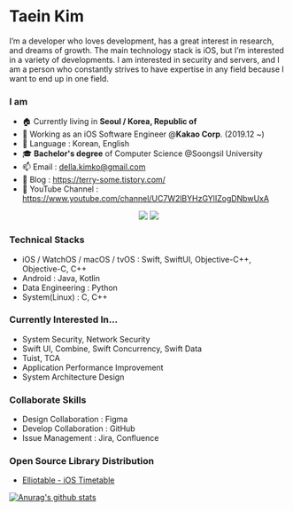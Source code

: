 # Taein Kim
I’m a developer who loves development, has a great interest in research, and dreams of growth. The main technology stack is iOS, but I’m interested in a variety of developments. I am interested in security and servers, and I am a person who constantly strives to have expertise in any field because I want to end up in one field.  

### I am
- 🏠 Currently living in **Seoul / Korea, Republic of**
- 🔭 Working as an iOS Software Engineer @**Kakao Corp**. (2019.12 ~)
- 💬 Language : Korean, English
- 🎓 **Bachelor's degree** of Computer Science @Soongsil University
- 📫 Email : della.kimko@gmail.com
- 📡 Blog : https://terry-some.tistory.com/
- 🎥 YouTube Channel : https://www.youtube.com/channel/UC7W2lBYHzGYlIZogDNbwUxA

<p align="center"> <img src="https://img.shields.io/badge/Swift-FA7343?style=flat-square&logo=Swift&logoColor=white"/></a> <img src="https://img.shields.io/badge/ObjectiveC-A8B9CC?style=flat-square&logo=Apple&logoColor=black"/></a> </p>

### Technical Stacks
- iOS / WatchOS / macOS / tvOS : Swift, SwiftUI, Objective-C++, Objective-C, C++
- Android : Java, Kotlin
- Data Engineering : Python
- System(Linux) : C, C++

### Currently Interested In...  
- System Security, Network Security
- Swift UI, Combine, Swift Concurrency, Swift Data
- Tuist, TCA
- Application Performance Improvement
- System Architecture Design

### Collaborate Skills
- Design Collaboration : Figma
- Develop Collaboration : GitHub
- Issue Management : Jira, Confluence

### Open Source Library Distribution
- [Elliotable - iOS Timetable](https://github.com/della-padula/Elliotable)

[![Anurag's github stats](https://github-readme-stats.vercel.app/api?username=della-padula&count_private=true&show_icons=true)](https://github.com/anuraghazra/github-readme-stats)

<!--
**della-padula/della-padula** is a ✨ _special_ ✨ repository because its `README.md` (this file) appears on your GitHub profile.

### I am


Here are some ideas to get you started:

- 🔭 I’m currently working on ...
- 🌱 I’m currently learning ...
- 👯 I’m looking to collaborate on ...
- 🤔 I’m looking for help with ...
- 💬 Ask me about ...
- 📫 How to reach me: ...
- 😄 Pronouns: ...
- ⚡ Fun fact: ...
-->
